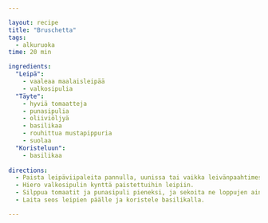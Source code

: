 ```yaml
---

layout: recipe
title: "Bruschetta"
tags:
  - alkuruoka
time: 20 min

ingredients:
  "Leipä":
    - vaaleaa maalaisleipää
    - valkosipulia
  "Täyte":
    - hyviä tomaatteja
    - punasipulia
    - oliiviöljyä
    - basilikaa
    - rouhittua mustapippuria
    - suolaa
  "Koristeluun":
    - basilikaa
    
directions:
  - Paista leipäviipaleita pannulla, uunissa tai vaikka leivänpaahtimessa.
  - Hiero valkosipulin kynttä paistettuihin leipiin.
  - Silppua tomaatit ja punasipuli pieneksi, ja sekoita ne loppujen ainesten kanssa.
  - Laita seos leipien päälle ja koristele basilikalla.

---
```


